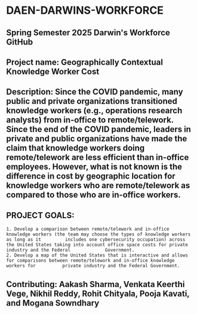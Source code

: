 # DAEN-DARWINS-WORKFORCE
## Spring Semester 2025 Darwin's Workforce GitHub


## Project name: Geographically Contextual Knowledge Worker Cost 
## Description: Since the COVID pandemic, many public and private organizations transitioned knowledge workers (e.g., operations research analysts) from in-office to remote/telework. Since the end of the COVID pandemic, leaders in private and public organizations have made the claim that knowledge workers doing remote/telework are less efficient than in-office employees. However, what is not known is the difference in cost by geographic location for knowledge workers who are remote/telework as compared to those who are in-office workers.
## PROJECT GOALS:
    1. Develop a comparison between remote/telework and in-office knowledge workers (the team may choose the types of knowledge workers as long as it         includes one cybersecurity occupation) across the United States taking into account office space costs for private industry and the Federal             Government.
    2. Develop a map of the United States that is interactive and allows for comparisons between remote/telework and in-office knowledge workers for          private industry and the Federal Government. 
## Contributing: Aakash Sharma, Venkata Keerthi Vege, Nikhil Reddy, Rohit Chityala, Pooja Kavati, and Mogana Sowndhary
